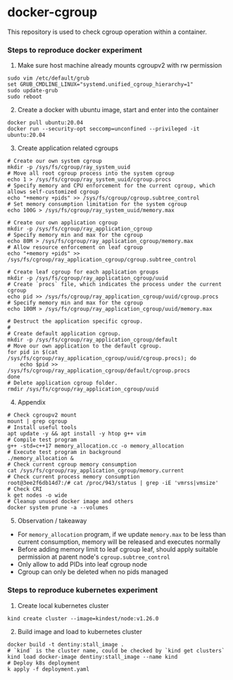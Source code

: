 # docker-cgroup
This repository is used to check cgroup operation within a container.

### Steps to reproduce docker experiment
1. Make sure host machine already mounts cgroupv2 with rw permission
```shell
sudo vim /etc/default/grub
set GRUB_CMDLINE_LINUX="systemd.unified_cgroup_hierarchy=1"
sudo update-grub
sudo reboot
```
2. Create a docker with ubuntu image, start and enter into the container
```shell
docker pull ubuntu:20.04
docker run --security-opt seccomp=unconfined --privileged -it ubuntu:20.04
```
3. Create application related cgroups
```shell
# Create our own system cgroup
mkdir -p /sys/fs/cgroup/ray_system_uuid
# Move all root cgroup process into the system cgroup
echo 1 > /sys/fs/cgroup/ray_system_uuid/cgroup.procs
# Specify memory and CPU enforcement for the current cgroup, which allows self-customized cgroup
echo "+memory +pids" >> /sys/fs/cgroup/cgroup.subtree_control
# Set memory consumption limitation for the system cgroup
echo 100G > /sys/fs/cgroup/ray_system_uuid/memory.max

# Create our own application cgroup
mkdir -p /sys/fs/cgroup/ray_application_cgroup
# Specify memory min and max for the cgroup
echo 80M > /sys/fs/cgroup/ray_application_cgroup/memory.max
# Allow resource enforcement on leaf cgroup
echo "+memory +pids" >> /sys/fs/cgroup/ray_application_cgroup/cgroup.subtree_control

# Create leaf cgroup for each application groups
mkdir -p /sys/fs/cgroup/ray_application_cgroup/uuid
# Create `procs` file, which indicates the process under the current cgroup
echo pid >> /sys/fs/cgroup/ray_application_cgroup/uuid/cgroup.procs
# Specify memory min and max for the cgroup
echo 100M > /sys/fs/cgroup/ray_application_cgroup/uuid/memory.max

# Destruct the application specific cgroup.
#
# Create default application cgroup.
mkdir -p /sys/fs/cgroup/ray_application_cgroup/default
# Move our own application to the default cgroup.
for pid in $(cat /sys/fs/cgroup/ray_application_cgroup/uuid/cgroup.procs); do
    echo $pid >> /sys/fs/cgroup/ray_application_cgroup/default/cgroup.procs
done
# Delete application cgroup folder.
rmdir /sys/fs/cgroup/ray_application_cgroup/uuid
```
4. Appendix
```shell
# Check cgroupv2 mount
mount | grep cgroup
# Install useful tools
apt update -y && apt install -y htop g++ vim
# Compile test program
g++ -std=c++17 memory_allocation.cc -o memory_allocation
# Execute test program in background
./memory_allocation &
# Check current cgroup memory consumption
cat /sys/fs/cgroup/ray_application_cgroup/memory.current
# Check current process memory consumption
root@3ee2f6db14d7:/# cat /proc/943/status | grep -iE 'vmrss|vmsize'
# Check CRI
k get nodes -o wide
# Cleanup unused docker image and others
docker system prune -a --volumes
```
5. Observation / takeaway
- For `memory_allocation` program, if we update `memory.max` to be less than current consumption, memory will be released and executes normally
- Before adding memory limit to leaf cgroup leaf, should apply suitable permission at parent node's `cgroup.subtree_control`
- Only allow to add PIDs into leaf cgroup node
- Cgroup can only be deleted when no pids managed

### Steps to reproduce kubernetes experiment
1. Create local kubernetes cluster
```shell
kind create cluster --image=kindest/node:v1.26.0
```
2. Build image and load to kubernetes cluster
```shell
docker build -t dentiny:stall_image .
# `kind` is the cluster name, could be checked by `kind get clusters`
kind load docker-image dentiny:stall_image --name kind
# Deploy k8s deployment
k apply -f deployment.yaml
```
